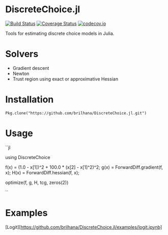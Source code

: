 # DiscreteChoice.jl

[![Build Status](https://travis-ci.org/brilhana/DiscreteChoice.jl.svg?branch=master)](https://travis-ci.org/brilhana/DiscreteChoice.jl)
[![Coverage Status](https://coveralls.io/repos/brilhana/DiscreteChoice.jl/badge.svg?branch=master&service=github)](https://coveralls.io/github/brilhana/DiscreteChoice.jl?branch=master)
[![codecov.io](http://codecov.io/github/brilhana/DiscreteChoice.jl/coverage.svg?branch=master)](http://codecov.io/github/brilhana/DiscreteChoice.jl?branch=master)

Tools for estimating discrete choice models in Julia.

# Solvers

- Gradient descent
- Newton
- Trust region using exact or approximative Hessian

# Installation

`Pkg.clone("https://github.com/brilhana/DiscreteChoice.jl.git")`

# Usage

``jl

using DiscreteChoice

f(x) = (1.0 - x[1])^2 + 100.0 * (x[2] - x[1]^2)^2;
g(x) = ForwardDiff.gradient(f, x);
H(x) = ForwardDiff.hessian(f, x);

optimize(f, g, H, tcg, zeros(2))

``

# Examples
[Logit][https://github.com/brilhana/DiscreteChoice.jl/examples/logit.ipynb]
